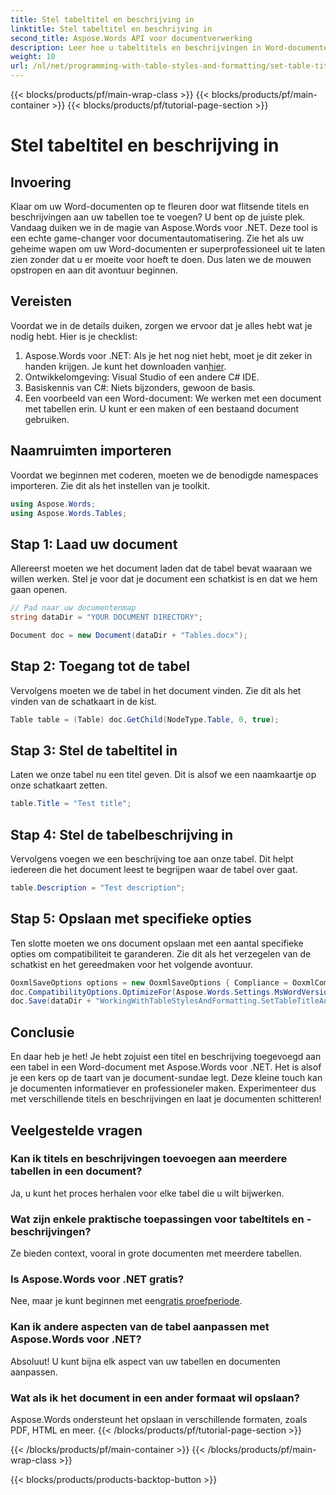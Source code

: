 ```yaml
---
title: Stel tabeltitel en beschrijving in
linktitle: Stel tabeltitel en beschrijving in
second_title: Aspose.Words API voor documentverwerking
description: Leer hoe u tabeltitels en beschrijvingen in Word-documenten instelt met Aspose.Words voor .NET. Volg onze gedetailleerde gids om de professionaliteit van uw document te verbeteren.
weight: 10
url: /nl/net/programming-with-table-styles-and-formatting/set-table-title-and-description/
---
```


{{< blocks/products/pf/main-wrap-class >}}
{{< blocks/products/pf/main-container >}}
{{< blocks/products/pf/tutorial-page-section >}}

# Stel tabeltitel en beschrijving in

## Invoering

Klaar om uw Word-documenten op te fleuren door wat flitsende titels en beschrijvingen aan uw tabellen toe te voegen? U bent op de juiste plek. Vandaag duiken we in de magie van Aspose.Words voor .NET. Deze tool is een echte game-changer voor documentautomatisering. Zie het als uw geheime wapen om uw Word-documenten er superprofessioneel uit te laten zien zonder dat u er moeite voor hoeft te doen. Dus laten we de mouwen opstropen en aan dit avontuur beginnen.

## Vereisten

Voordat we in de details duiken, zorgen we ervoor dat je alles hebt wat je nodig hebt. Hier is je checklist:

1.  Aspose.Words voor .NET: Als je het nog niet hebt, moet je dit zeker in handen krijgen. Je kunt het downloaden van[hier](https://releases.aspose.com/words/net/).
2. Ontwikkelomgeving: Visual Studio of een andere C# IDE.
3. Basiskennis van C#: Niets bijzonders, gewoon de basis.
4. Een voorbeeld van een Word-document: We werken met een document met tabellen erin. U kunt er een maken of een bestaand document gebruiken.

## Naamruimten importeren

Voordat we beginnen met coderen, moeten we de benodigde namespaces importeren. Zie dit als het instellen van je toolkit.

```csharp
using Aspose.Words;
using Aspose.Words.Tables;
```

## Stap 1: Laad uw document

Allereerst moeten we het document laden dat de tabel bevat waaraan we willen werken. Stel je voor dat je document een schatkist is en dat we hem gaan openen.

```csharp
// Pad naar uw documentenmap
string dataDir = "YOUR DOCUMENT DIRECTORY";

Document doc = new Document(dataDir + "Tables.docx");
```

## Stap 2: Toegang tot de tabel

Vervolgens moeten we de tabel in het document vinden. Zie dit als het vinden van de schatkaart in de kist.

```csharp
Table table = (Table) doc.GetChild(NodeType.Table, 0, true);
```

## Stap 3: Stel de tabeltitel in

Laten we onze tabel nu een titel geven. Dit is alsof we een naamkaartje op onze schatkaart zetten.

```csharp
table.Title = "Test title";
```

## Stap 4: Stel de tabelbeschrijving in

Vervolgens voegen we een beschrijving toe aan onze tabel. Dit helpt iedereen die het document leest te begrijpen waar de tabel over gaat.

```csharp
table.Description = "Test description";
```

## Stap 5: Opslaan met specifieke opties

Ten slotte moeten we ons document opslaan met een aantal specifieke opties om compatibiliteit te garanderen. Zie dit als het verzegelen van de schatkist en het gereedmaken voor het volgende avontuur.

```csharp
OoxmlSaveOptions options = new OoxmlSaveOptions { Compliance = OoxmlCompliance.Iso29500_2008_Strict };
doc.CompatibilityOptions.OptimizeFor(Aspose.Words.Settings.MsWordVersion.Word2016);
doc.Save(dataDir + "WorkingWithTableStylesAndFormatting.SetTableTitleAndDescription.docx", options);
```

## Conclusie

En daar heb je het! Je hebt zojuist een titel en beschrijving toegevoegd aan een tabel in een Word-document met Aspose.Words voor .NET. Het is alsof je een kers op de taart van je document-sundae legt. Deze kleine touch kan je documenten informatiever en professioneler maken. Experimenteer dus met verschillende titels en beschrijvingen en laat je documenten schitteren!

## Veelgestelde vragen

### Kan ik titels en beschrijvingen toevoegen aan meerdere tabellen in een document?
Ja, u kunt het proces herhalen voor elke tabel die u wilt bijwerken.

### Wat zijn enkele praktische toepassingen voor tabeltitels en -beschrijvingen?
Ze bieden context, vooral in grote documenten met meerdere tabellen.

### Is Aspose.Words voor .NET gratis?
 Nee, maar je kunt beginnen met een[gratis proefperiode](https://releases.aspose.com/).

### Kan ik andere aspecten van de tabel aanpassen met Aspose.Words voor .NET?
Absoluut! U kunt bijna elk aspect van uw tabellen en documenten aanpassen.

### Wat als ik het document in een ander formaat wil opslaan?
Aspose.Words ondersteunt het opslaan in verschillende formaten, zoals PDF, HTML en meer.
{{< /blocks/products/pf/tutorial-page-section >}}

{{< /blocks/products/pf/main-container >}}
{{< /blocks/products/pf/main-wrap-class >}}

{{< blocks/products/products-backtop-button >}}
